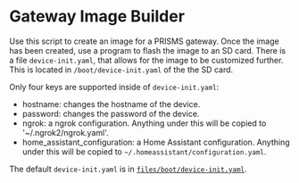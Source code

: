 # Gateway Image Builder

Use this script to create an image for a PRISMS gateway. Once the image has been created, use a program to flash the image to an SD card. There is a file `device-init.yaml`, that allows for the image to be customized further. This is located in `/boot/device-init.yaml` of the the SD card.

Only four keys are supported inside of `device-init.yaml`:
- hostname: changes the hostname of the device.
- password: changes the password of the device.
- ngrok: a ngrok configuration. Anything under this will be copied to '~/.ngrok2/ngrok.yaml'.
- home_assistant_configuration: a Home Assistant configuration. Anything under this will be copied to `~/.homeassistant/configuration.yaml`.

The default `device-init.yaml` is in [`files/boot/device-init.yaml`](files/boot/device-init.yaml).
